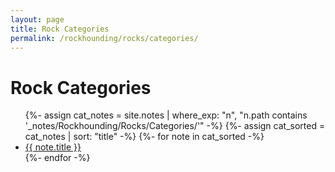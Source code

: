 ```yaml
---
layout: page
title: Rock Categories
permalink: /rockhounding/rocks/categories/
---
```


<h1>Rock Categories</h1>

<ul>
  {%- assign cat_notes = site.notes | where_exp: "n", "n.path contains '_notes/Rockhounding/Rocks/Categories/'" -%}
  {%- assign cat_sorted = cat_notes | sort: "title" -%}
  {%- for note in cat_sorted -%}
  <li><a class="internal-link" href="{{ site.baseurl }}{{ note.url }}">{{ note.title }}</a></li>
  {%- endfor -%}
</ul>
